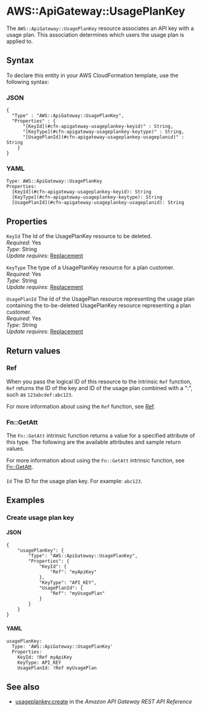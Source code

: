 # AWS::ApiGateway::UsagePlanKey<a name="aws-resource-apigateway-usageplankey"></a>

The `AWS::ApiGateway::UsagePlanKey` resource associates an API key with a usage plan\. This association determines which users the usage plan is applied to\.

## Syntax<a name="aws-resource-apigateway-usageplankey-syntax"></a>

To declare this entity in your AWS CloudFormation template, use the following syntax:

### JSON<a name="aws-resource-apigateway-usageplankey-syntax.json"></a>

```
{
  "Type" : "AWS::ApiGateway::UsagePlanKey",
  "Properties" : {
      "[KeyId](#cfn-apigateway-usageplankey-keyid)" : String,
      "[KeyType](#cfn-apigateway-usageplankey-keytype)" : String,
      "[UsagePlanId](#cfn-apigateway-usageplankey-usageplanid)" : String
    }
}
```

### YAML<a name="aws-resource-apigateway-usageplankey-syntax.yaml"></a>

```
Type: AWS::ApiGateway::UsagePlanKey
Properties:
  [KeyId](#cfn-apigateway-usageplankey-keyid): String
  [KeyType](#cfn-apigateway-usageplankey-keytype): String
  [UsagePlanId](#cfn-apigateway-usageplankey-usageplanid): String
```

## Properties<a name="aws-resource-apigateway-usageplankey-properties"></a>

`KeyId` <a name="cfn-apigateway-usageplankey-keyid"></a>
The Id of the UsagePlanKey resource to be deleted\.  
_Required_: Yes  
_Type_: String  
_Update requires_: [Replacement](https://docs.aws.amazon.com/AWSCloudFormation/latest/UserGuide/using-cfn-updating-stacks-update-behaviors.html#update-replacement)

`KeyType` <a name="cfn-apigateway-usageplankey-keytype"></a>
The type of a UsagePlanKey resource for a plan customer\.  
_Required_: Yes  
_Type_: String  
_Update requires_: [Replacement](https://docs.aws.amazon.com/AWSCloudFormation/latest/UserGuide/using-cfn-updating-stacks-update-behaviors.html#update-replacement)

`UsagePlanId` <a name="cfn-apigateway-usageplankey-usageplanid"></a>
The Id of the UsagePlan resource representing the usage plan containing the to\-be\-deleted UsagePlanKey resource representing a plan customer\.  
_Required_: Yes  
_Type_: String  
_Update requires_: [Replacement](https://docs.aws.amazon.com/AWSCloudFormation/latest/UserGuide/using-cfn-updating-stacks-update-behaviors.html#update-replacement)

## Return values<a name="aws-resource-apigateway-usageplankey-return-values"></a>

### Ref<a name="aws-resource-apigateway-usageplankey-return-values-ref"></a>

When you pass the logical ID of this resource to the intrinsic `Ref` function, `Ref` returns the ID of the key and ID of the usage plan combined with a ":", such as `123abcdef:abc123`\.

For more information about using the `Ref` function, see [Ref](https://docs.aws.amazon.com/AWSCloudFormation/latest/UserGuide/intrinsic-function-reference-ref.html)\.

### Fn::GetAtt<a name="aws-resource-apigateway-usageplankey-return-values-fn--getatt"></a>

The `Fn::GetAtt` intrinsic function returns a value for a specified attribute of this type\. The following are the available attributes and sample return values\.

For more information about using the `Fn::GetAtt` intrinsic function, see [Fn::GetAtt](https://docs.aws.amazon.com/AWSCloudFormation/latest/UserGuide/intrinsic-function-reference-getatt.html)\.

#### <a name="aws-resource-apigateway-usageplankey-return-values-fn--getatt-fn--getatt"></a>

`Id` <a name="Id-fn::getatt"></a>
The ID for the usage plan key\. For example: `abc123`\.

## Examples<a name="aws-resource-apigateway-usageplankey--examples"></a>

### Create usage plan key<a name="aws-resource-apigateway-usageplankey--examples--Create_usage_plan_key"></a>

#### JSON<a name="aws-resource-apigateway-usageplankey--examples--Create_usage_plan_key--json"></a>

```
{
    "usagePlanKey": {
        "Type": "AWS::ApiGateway::UsagePlanKey",
        "Properties": {
            "KeyId": {
                "Ref": "myApiKey"
            },
            "KeyType": "API_KEY",
            "UsagePlanId": {
                "Ref": "myUsagePlan"
            }
        }
    }
}
```

#### YAML<a name="aws-resource-apigateway-usageplankey--examples--Create_usage_plan_key--yaml"></a>

```
usagePlanKey:
  Type: 'AWS::ApiGateway::UsagePlanKey'
  Properties:
    KeyId: !Ref myApiKey
    KeyType: API_KEY
    UsagePlanId: !Ref myUsagePlan
```

## See also<a name="aws-resource-apigateway-usageplankey--seealso"></a>

- [usageplankey:create](https://docs.aws.amazon.com/apigateway/latest/api/API_CreateUsagePlanKey.html) in the _Amazon API Gateway REST API Reference_
